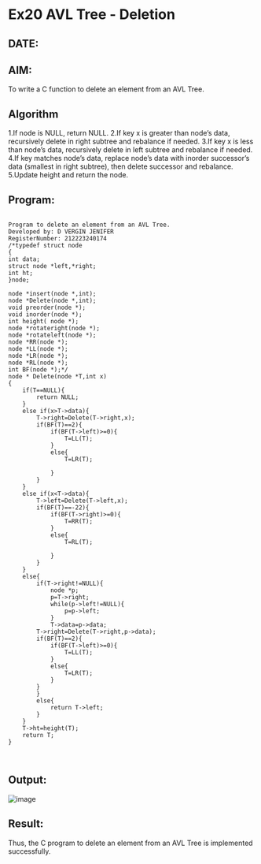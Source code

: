 # Ex20 AVL Tree - Deletion
## DATE:
## AIM:
To write a C function to delete an element from an AVL Tree.
## Algorithm
1.If node is NULL, return NULL.
2.If key x is greater than node’s data, recursively delete in right subtree and rebalance if needed.
3.If key x is less than node’s data, recursively delete in left subtree and rebalance if needed.
4.If key matches node’s data, replace node’s data with inorder successor’s data (smallest in right subtree), then delete successor and rebalance.
5.Update height and return the node.


## Program:
~~~

Program to delete an element from an AVL Tree.
Developed by: D VERGIN JENIFER
RegisterNumber: 212223240174
/*typedef struct node
{
int data;
struct node *left,*right;
int ht;
}node;
 
node *insert(node *,int);
node *Delete(node *,int);
void preorder(node *);
void inorder(node *);
int height( node *);
node *rotateright(node *);
node *rotateleft(node *);
node *RR(node *);
node *LL(node *);
node *LR(node *);
node *RL(node *);
int BF(node *);*/
node * Delete(node *T,int x)
{
    if(T==NULL){
        return NULL;
    }
    else if(x>T->data){
        T->right=Delete(T->right,x);
        if(BF(T)==2){
            if(BF(T->left)>=0){
                T=LL(T);
            }
            else{
                T=LR(T);
                
            }
        }
    }
    else if(x<T->data){
        T->left=Delete(T->left,x);
        if(BF(T)==-22){
            if(BF(T->right)>=0){
                T=RR(T);
            }
            else{
                T=RL(T);
                
            }
        }
    }
    else{
        if(T->right!=NULL){
            node *p;
            p=T->right;
            while(p->left!=NULL){
                p=p->left;
            }
            T->data=p->data;
        T->right=Delete(T->right,p->data);
        if(BF(T)==2){
            if(BF(T->left)>=0){
                T=LL(T);
            }
            else{
                T=LR(T);
            }
        }
        }
        else{
            return T->left;
        }
    }
    T->ht=height(T);
    return T;
}



~~~

## Output:
![image](https://github.com/user-attachments/assets/c9ee601f-1208-423c-bb03-60165119084d)



## Result:
Thus, the C program to delete an element from an AVL Tree is implemented successfully.
